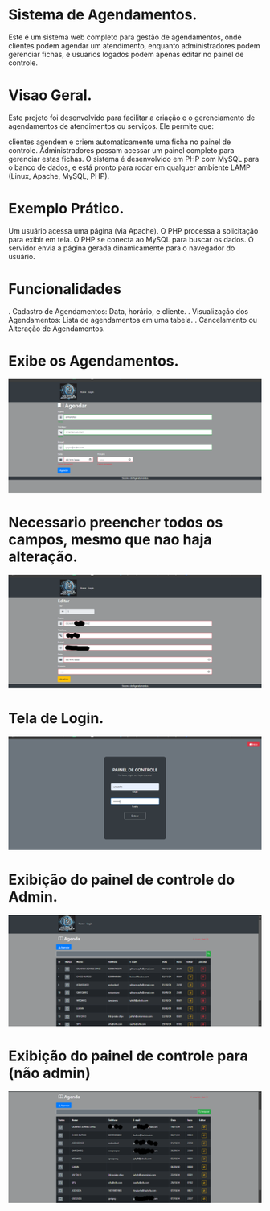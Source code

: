 # Sistema de Agendamentos.
Este é um sistema web completo para gestão de agendamentos, onde clientes podem agendar um atendimento, enquanto administradores podem gerenciar fichas, e usuarios logados podem apenas editar no painel de controle.

# Visao Geral.
Este projeto foi desenvolvido para facilitar a criação e o gerenciamento de agendamentos de atendimentos ou serviços. Ele permite que:

clientes agendem e criem automaticamente uma ficha no painel de controle.
Administradores possam acessar um painel completo para gerenciar estas fichas.
O sistema é desenvolvido em PHP com MySQL para o banco de dados, e está pronto para rodar em qualquer ambiente LAMP (Linux, Apache, MySQL, PHP).

# Exemplo Prático.

Um usuário acessa uma página (via Apache).
O PHP processa a solicitação para exibir em tela.
O PHP se conecta ao MySQL para buscar os dados.
O servidor envia a página gerada dinamicamente para o navegador do usuário.

# Funcionalidades

. Cadastro de Agendamentos: Data, horário, e cliente.
. Visualização dos Agendamentos: Lista de agendamentos em uma tabela.
. Cancelamento ou Alteração de Agendamentos.




#   Exibe os Agendamentos.
![Página de Agendamentos.](prints/agendamento.png)


#    Necessario preencher todos os campos, mesmo que nao haja alteração.
![Página de Atualizaçao.](prints/atualiz.png)

 #   Tela de Login.
![Página de Atualizaçao.](prints/telalogin.png)


 #   Exibição do painel de controle do Admin.
![Página de Atualizaçao.](prints/telaadmin.png)


 #   Exibição do painel de controle para (não admin)
![Página de Atualizaçao.](prints/usuariosis.png)


 
